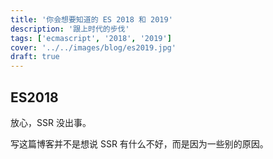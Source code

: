 ```yaml
---
title: '你会想要知道的 ES 2018 和 2019'
description: '跟上时代的步伐'
tags: ['ecmascript', '2018', '2019']
cover: '../../images/blog/es2019.jpg'
draft: true
---
```


## ES2018

放心，SSR 没出事。

写这篇博客并不是想说 SSR 有什么不好，而是因为一些别的原因。
